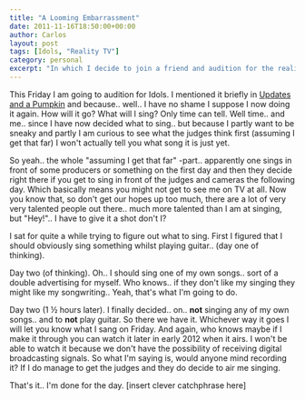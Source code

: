 ```yaml
---
title: "A Looming Embarrassment"
date: 2011-11-16T18:50:00+00:00
author: Carlos
layout: post
tags: [Idols, "Reality TV"]
category: personal
excerpt: "In which I decide to join a friend and audition for the reality television-music competition Idols."
---
```

This Friday I am going to audition for Idols. I mentioned it briefly in [Updates and a Pumpkin](/blog/updates-and-a-pumpkin) and because.. well.. I have no shame I suppose I now doing it again. How will it go? What will I sing? Only time can tell. Well time.. and me.. since I have now decided what to sing.. but because I partly want to be sneaky and partly I am curious to see what the judges think first (assuming I get that far) I won't actually tell you what song it is just yet.

So yeah.. the whole "assuming I get that far" -part.. apparently one sings in front of some producers or something on the first day and then they decide right there if you get to sing in front of the judges and cameras the following day. Which basically means you might not get to see me on TV at all. Now you know that, so don't get our hopes up too much, there are a lot of very very talented people out there.. much more talented than I am at singing, but "Hey!".. I have to give it a shot don't I?

I sat for quite a while trying to figure out what to sing. First I figured that I should obviously sing something whilst playing guitar.. (day one of thinking).

Day two (of thinking). Oh.. I should sing one of my own songs.. sort of a double advertising for myself. Who knows.. if they don't like my singing they might like my songwriting.. Yeah, that's what I'm going to do.

Day two (1 ½ hours later). I finally decided.. on.. **not** singing any of my own songs.. and to **not** play guitar. So there we have it. Whichever way it goes I will let you know what I sang on Friday. And again, who knows maybe if I make it through you can watch it later in early 2012 when it airs. I won't be able to watch it because we don't have the possibility of receiving digital broadcasting signals. So what I'm saying is, would anyone mind recording it? If I do manage to get the judges and they do decide to air me singing.

That's it.. I'm done for the day. [insert clever catchphrase here]